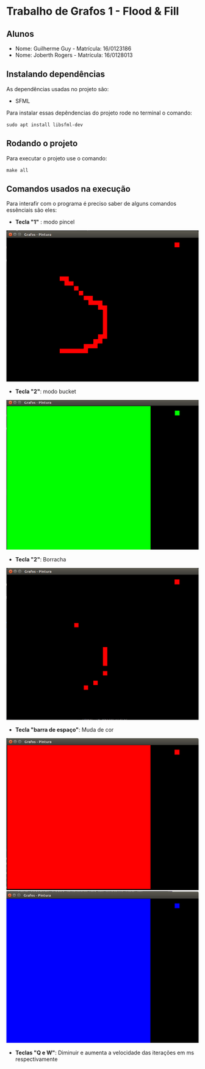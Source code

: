 # Trabalho de Grafos 1 - Flood & Fill

## **Alunos**
* Nome: Guilherme Guy - Matrícula: 16/0123186
* Nome: Joberth Rogers - Matrícula: 16/0128013

## Instalando dependências

As dependências usadas no projeto são:
* SFML

Para instalar essas depêndencias do projeto rode no terminal o comando:
    
    sudo apt install libsfml-dev

## Rodando o projeto

Para executar o projeto use o comando:
    
    make all

## Comandos usados na execução

Para interafir com o programa é preciso saber de alguns comandos essênciais são eles:

* **Tecla "1"** : modo pincel

![pencil](img/pencil.png)

* **Tecla "2"**: modo bucket

![bucket](img/bucket.png)

* **Tecla "2"**: Borracha

![erase](img/eraser.png)

* **Tecla "barra de espaço"**: Muda de cor

![color1](img/color1.png)
![color2](img/color2.png)

* **Teclas "Q e W"**: Diminuir e aumenta a velocidade das iterações em ms respectivamente 


